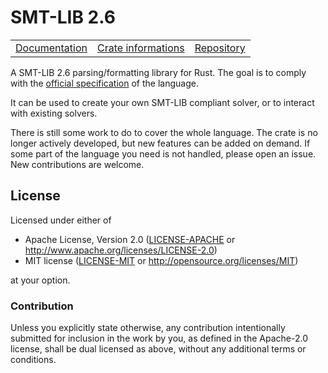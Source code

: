 # SMT-LIB 2.6

<table><tr>
  <td><a href="https://docs.rs/smt2">Documentation</a></td>
  <td><a href="https://crates.io/crates/smt2">Crate informations</a></td>
  <td><a href="https://github.com/regular-pv/smt2">Repository</a></td>
</tr></table>

A SMT-LIB 2.6 parsing/formatting library for Rust.
The goal is to comply with the
[official specification](http://smtlib.cs.uiowa.edu/papers/smt-lib-reference-v2.6-r2017-07-18.pdf)
of the language.

It can be used to create your own SMT-LIB compliant solver,
or to interact with existing solvers.

There is still some work to do to cover the whole language.
The crate is no longer actively developed, but new features can be added on demand.
If some part of the language you need is not handled, please open an issue.
New contributions are welcome.

## License

Licensed under either of

 * Apache License, Version 2.0 ([LICENSE-APACHE](LICENSE-APACHE) or http://www.apache.org/licenses/LICENSE-2.0)
 * MIT license ([LICENSE-MIT](LICENSE-MIT) or http://opensource.org/licenses/MIT)

at your option.

### Contribution

Unless you explicitly state otherwise, any contribution intentionally submitted
for inclusion in the work by you, as defined in the Apache-2.0 license, shall be dual licensed as above, without any
additional terms or conditions.
